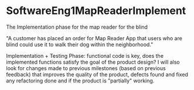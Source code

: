 # SoftwareEng1MapReaderImplement
The Implementation phase for the map reader for the blind

"A customer has placed an order for Map Reader App that users who are blind could use it to walk their dog within the neighborhood."

Implementation + Testing Phase: functional code is key, does the implemented functions satisfy the goal of the product design? I will also look for changes made to previous milestones (based on previous feedback)  that improves the quality of the product, defects found and fixed any refactoring done and if the product is "partially" working.


